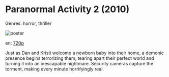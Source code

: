 # Paranormal Activity 2 (2010)

Genres: horror, thriller

![poster](http://image.tmdb.org/t/p/w500/f11EPBUhWdNh2K4lkL9giISPIVq.jpg)

en:
  [720p](magnet:?xt=urn:btih:F39B9A6981590743BA3D8F5CB1815EB0EE75CB3E&tr=udp://glotorrents.pw:6969/announce&tr=udp://tracker.opentrackr.org:1337/announce&tr=udp://torrent.gresille.org:80/announce&tr=udp://tracker.openbittorrent.com:80&tr=udp://tracker.coppersurfer.tk:6969&tr=udp://tracker.leechers-paradise.org:6969&tr=udp://p4p.arenabg.ch:1337&tr=udp://tracker.internetwarriors.net:1337)
  


Just as Dan and Kristi welcome a newborn baby into their home, a demonic presence begins terrorizing them, tearing apart their perfect world and turning it into an inescapable nightmare. Security cameras capture the torment, making every minute horrifyingly real.